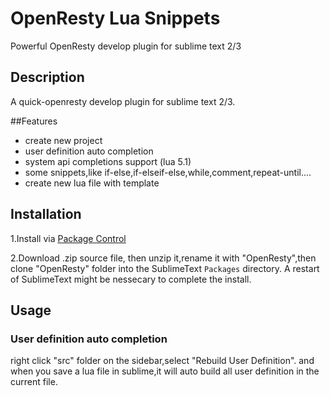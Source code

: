 OpenResty Lua Snippets
=========

Powerful OpenResty develop plugin for sublime text 2/3

## Description

A quick-openresty develop plugin for sublime text 2/3.

##Features

 * create new project
 * user definition auto completion
 * system api completions support (lua 5.1)
 * some snippets,like if-else,if-elseif-else,while,comment,repeat-until....
 * create new lua file with template

## Installation

1.Install via [Package Control](https://sublime.wbond.net/)

2.Download .zip source file, then unzip it,rename it with "OpenResty",then clone "OpenResty" folder into the SublimeText ```Packages``` directory.  A restart of SublimeText might be nessecary to complete the install.


## Usage

### User definition auto completion

 right click "src" folder on the sidebar,select "Rebuild User Definition".
 and when you save a lua file in sublime,it will auto build all user definition in the current file.
 